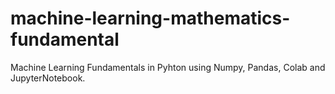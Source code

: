 # machine-learning-mathematics-fundamental
Machine Learning Fundamentals in Pyhton using Numpy, Pandas, Colab and JupyterNotebook.
